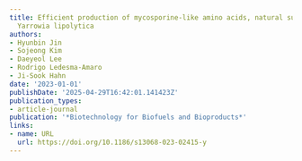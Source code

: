 ```yaml
---
title: Efficient production of mycosporine-like amino acids, natural sunscreens, in
  Yarrowia lipolytica
authors:
- Hyunbin Jin
- Sojeong Kim
- Daeyeol Lee
- Rodrigo Ledesma‐Amaro
- Ji‐Sook Hahn
date: '2023-01-01'
publishDate: '2025-04-29T16:42:01.141423Z'
publication_types:
- article-journal
publication: '*Biotechnology for Biofuels and Bioproducts*'
links:
- name: URL
  url: https://doi.org/10.1186/s13068-023-02415-y
---
```

